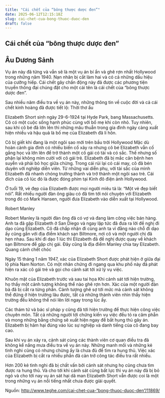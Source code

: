 ```yaml
---
title: "Cái chết của “bông thược dược đen”"
date: 2025-06-12T12:15:18Z
slug: cai-chet-cua-bong-thuoc-duoc-den
draft: false
---
```


## Cái chết của “bông thược dược đen”

## Âu Dương Sảnh

Vụ án này đã từng và vẫn sẽ là một vụ án bí ẩn và ghê rợn nhất Hollywood trong những năm 1940. Nạn nhân bị cắt làm hai và có cả những dấu hiệu của cưỡng hiếp. Cái chết gây chấn động này đã được các phương tiện truyền thông đại chúng đặt cho một cái tên là cái chết của “bông thược dược đen”.
 
Sau nhiều năm điều tra về vụ án này, những thông tin về cuộc đời và cả cái chết kinh hoàng đã được tiết lộ:
Thời thơ ấu
 
Elizabeth Short sinh ngày 29-6-1924 tại Hyde Park, bang Massachusetts. Cô có một cuộc sống hạnh phúc cùng với bố mẹ khi còn nhỏ. Tuy nhiên, sau khi cô bé đã lớn lên thì những mâu thuẫn trong gia đình ngày càng xuất hiện nhiều và hậu quả là bố mẹ của Elizabeth đã li hôn.
 
 
​Cô bị giết khi đang là một ngôi sao mới trên bầu trời Hollywood​ ​Mặc dù hoàn cảnh gia đình có nhiều biến cố xảy ra nhưng cô bé Elizabeth vẫn cố gắng học và lớn lên để trở thành một cô gái có tài và có sắc. Thế nhưng số phận lại không mỉm cười với cô gái trẻ. Elizabeth đã bị mắc căn bệnh hen suyễn và phải bỏ học giữa chừng. Trong cái rủi lại có cái may, cô đã bén duyên với nghiệp diễn viên. Từ những vai diễn phụ, với tài sắc của mình Elizabeth đã nhanh chóng trưởng thành và trở thành một ngôi sao trẻ. Cái đích của cô lúc đó là được đóng phim tại Kinh đô điện ảnh Hollywood.
 
Ở tuổi 19, vẻ đẹp của Elizabeth được mọi người miêu tả là: “Một vẻ đẹp biết nói”. Rất nhiều người đàn ông giàu có đã tìm tới nói chuyện với Elizabeth trong đó có Mark Hansen, người đưa Elizabeth vào diễn xuất tại Hollywood.
 
Robert Manley
 
 
Robert Manley là người đàn ông đã có vợ và đang làm công việc bán hàng. Anh ta đã gặp Elizabeth ở San Diego và ngay lập tức đã đưa ra lời đề nghị đi dạo cùng Elizabeth. Cô đã chấp nhận đi cùng anh ta vì đằng nào chỗ đi dạo ấy cũng gần với địa điểm khách sạn Biltmore, nơi cô và một người chị đã hẹn nhau. Sau khi đi dạo 1 lúc thì Elizabeth đã đề nghị được quay về khách sạn Biltmore để gặp chị gái. Đây cũng là địa điểm Manley chia tay Elizabeth.
Quang cảnh chết chóc
 
Ngày 15 tháng 1 năm 1947, xác của Elizabeth Short được phát hiện ở giữa đại lộ phía Nam Norton. Có một nhân chứng đi ngang qua khu phố này đã phát hiện ra xác cô gái trẻ và gọi cho cảnh sát tới xử lý vụ việc.
 
​Khuôn mặt của Elizabeth trước và sau tai họa​ ​Khi cảnh sát tới hiện trường, họ thấy một cảnh tượng không thể nào ghê rợn hơn. Xác của một người đàn bà đã bị cắt ra từng phần. Cảnh tượng ghê sợ tới mức mà cảnh sát không thể đứng ở hiện trường lâu được, tất cả những thành viên nhìn thấy hiện trường đều không thể nói lên lời ngay trong lúc ấy.
 
Các thám tử và bác sĩ pháp y cũng đã tới hiện trường để thực hiện công việc chuyên môn. Tất cả những người tới chứng kiến vụ việc đều tỏ ra căm phẫn và mong những bằng chứng sẽ xuất hiện ngay để bắt hung thủ gây án. Elizabeth bị hãm hại đúng vào lúc sự nghiệp và danh tiếng của cô đang bay cao.
 
Sau khi vụ án xảy ra, cảnh sát cùng các thành viên cơ quan điều tra đã không kể nắng mưa điều tra về vụ án này. Những manh mối và những kẻ tình nghi cũng có nhưng chừng ấy là chưa đủ để tìm ra hung thủ. Việc xác của Elizabeth bị cắt ra nhiều phần đã cản trở công tác điều tra rất nhiều.
 
Hơn 200 kẻ tình nghi đã bị chất vấn bởi cảnh sát nhưng họ cũng chưa tìm được ra hung thủ. Và cho tới khi cảnh sát cũng bất lực thì vụ án này đã bị bỏ ngỏ và cho tới nay vụ án sát hại dã man Elizabeth Short vẫn được coi là một trong những vụ án nổi tiếng nhất chưa được giải quyết.
 
Nguồn: http://www.teghe.com/cai-chet-cua-“bong-thuoc-duoc-den”/11869/